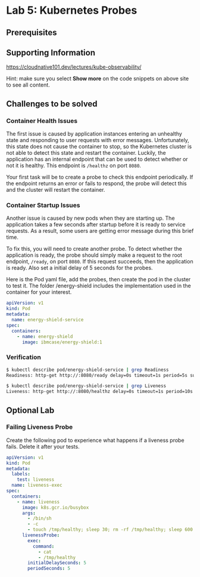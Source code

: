# Lab 5: Kubernetes Probes

## Prerequisites

## Supporting Information

https://cloudnative101.dev/lectures/kube-observability/

Hint: make sure you select **Show more** on the code snippets on above site to see all content.

## Challenges to be solved

### Container Health Issues

The first issue is caused by application instances entering an unhealthy state and responding to user requests with error messages. Unfortunately, this state does not cause the container to stop, so the Kubernetes cluster is not able to detect this state and restart the container. Luckily, the application has an internal endpoint that can be used to detect whether or not it is healthy. This endpoint is `/healthz` on port `8080`.

Your first task will be to create a probe to check this endpoint periodically. If the endpoint returns an error or fails to respond, the probe will detect this and the cluster will restart the container.

### Container Startup Issues

Another issue is caused by new pods when they are starting up. The application takes a few seconds after startup before it is ready to service requests. As a result, some users are getting error message during this brief time.

To fix this, you will need to create another probe. To detect whether the application is ready, the probe should simply make a request to the root endpoint, `/ready`, on port `8080`. If this request succeeds, then the application is ready. Also set a initial delay of 5 seconds for the probes.

Here is the Pod yaml file, add the probes, then create the pod in the cluster to test it. The folder /energy-shield includes the implementation used in the container for your interest.

```yaml
apiVersion: v1
kind: Pod
metadata:
  name: energy-shield-service
spec:
  containers:
    - name: energy-shield
      image: ibmcase/energy-shield:1
```

### Verification

```bash
$ kubectl describe pod/energy-shield-service | grep Readiness
Readiness: http-get http://:8080/ready delay=0s timeout=1s period=5s success=1 failure=3

$ kubectl describe pod/energy-shield-service | grep Liveness
Liveness: http-get http://:8080/healthz delay=0s timeout=1s period=10s success=1 failure=3

```

## Optional Lab

### Failing Liveness Probe

Create the following pod to experience what happens if a liveness probe fails. Delete it after your tests.

```yaml
apiVersion: v1
kind: Pod
metadata:
  labels:
    test: liveness
  name: liveness-exec
spec:
  containers:
    - name: liveness
      image: k8s.gcr.io/busybox
      args:
        - /bin/sh
        - -c
        - touch /tmp/healthy; sleep 30; rm -rf /tmp/healthy; sleep 600
      livenessProbe:
        exec:
          command:
            - cat
            - /tmp/healthy
        initialDelaySeconds: 5
        periodSeconds: 5
```
